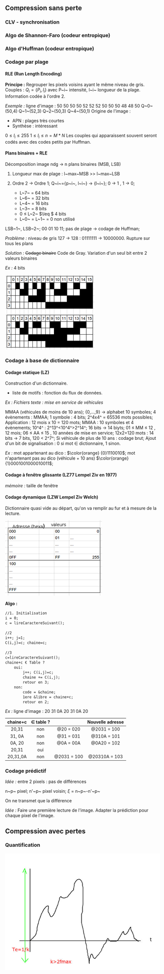 ## Compression sans perte

### CLV - synchronisation

### Algo de Shannon-Faro (codeur entropique)

### Algo d'Huffman (codeur entropique)

### Codage par plage

#### RLE (Run Length Encoding)

**Principe :** Regrouper les pixels voisins ayant le même niveau de gris.
Couples : $Q_{i} = \left\{ P_{i},l_{i} \right\}$ avec P~i~ intensité, l~i~ longueur de la plage. Information codée à l'ordre 2.

*Exemple :* ligne d'image :
50 50 50 50 52 52 52 50 50 50 48 48 50
Q~0~(50,4) Q~1~(52,3) Q~2~(50,3) Q~4~(50,1)
Origine de l'image : 

- APN : plages très courtes
- Synthèse : intéressant

$0\leq l_{i} \leq 255$
$1\leq l_{i} \leq n=M*N$
Les couples qui apparaissent souvent seront codés avec des codes petits par Huffman.

#### Plans binaires + RLE

Décomposition image ndg -> n plans binaires (MSB, LSB)

1. Longueur max de plage : l~max~MSB >> l~max~LSB
2. Ordre 2 -> Ordre 1; 
Q~i~={p~i~, l~i~} -> {l~i~}; 
0 $\rightarrow$ 1 , 1 $\rightarrow$ 0;

	- L~7~ = 64 bits
	- L~6~ = 32 bits
	- L~4~ = 16 bits
	- L~3~ = 8 bits
	- 0 $\leq$ L~2~ $\leq $ 4 bits
	- L~0~ = L~1~ = 0 non utilisé

LSB~1~, LSB~2~; 
00 01 10 11; 
pas de plage $\rightarrow$ codage de Huffman;

*Problème :* niveau de gris 127 $\rightarrow$ 128 : 01111111 $\rightarrow$ 10000000. Rupture sur tous les plans

*Solution :* ~~Codage binaire~~ Code de Gray. Variation d'un seul bit entre 2 valeurs binaires

*Ex :* 4 bits

![tab1.png](./tab1.png) 

### Codage à base de dictionnaire

#### Codage statique (LZ)

Construction d'un dictionnaire.

- liste de motifs : fonction du flux de données.

*Ex : Fichiers texte : mise en service de véhicules*

MMAA (véhicules de moins de 10 ans); 
{0,...,9} -> alphabet 10 symboles; 
4 évènements : MMAA; 
1 symbole : 4 bits; 
2^4x4^ = 65536 mots possibles; 
Application : 12 mois x 10 = 120 mots; 
MMAA : 10 symboles et 4 évènements;
10^4^ : 2^13^<10^4^>2^14^; 
16 bits ->  14 biyts; 
01 $\leq$ MM $\leq$ 12 , 12 mois; 
06 $\leq$ AA $\leq$ 15 , 10 années de mise en service; 
12x2=120 mots : 14 bits -> 7 bits, 120 < 2^7^; 
Si véhicule de plus de 10 ans : codage brut; 
Ajout d'un bit de signalisation : 0 si mot $\in$ dictionnaire, 1 sinon.

*Ex :* mot appartenant au dico : $\color{orange} {0}1110010$; 
mot n'apartenant pas au dico (véhicule + 10 ans) $\color{orange} {1}0001001000010011$;

#### Codage à fenêtre glissante (LZ77 Lempel Ziv en 1977)

*mémoire :* taille de fenêtre

#### Codage dynamique (LZW Lempel Ziv Welch)

Dictionnaire quasi vide au départ, qu'on va remplir au fur et à mesure de la lecture.

![tab2.png](./tab2.png) 

**Algo :**

	//1. Initialisation
	i = 0;
	c = lireCaractereSuivant();

	//2
	i++; j=1;
	C(i,j)=c; chaine=c;

	//3
	c=lireCaractereSuivant();
	chaine+c € Table ?
		oui:
			j++; C(i,j)=c;
			chaine += C(i,j);
			retour en 3;
		non:
			code = &chaine;
			1ere &libre = chaine+c;
			retour en 2;

*Ex :* ligne d'image : 20 31 0A 20 31 0A 20

| chaine+c | $\in$ table ? |              | Nouvelle adresse |
|:--------:|:---------:|:------------:|:----------------:|
| 20,31    | non       | @20 = 020    | @2031 = 100      |
| 31, 0A   | non       | @31 = 031    | @310A = 101      |
| 0A, 20   | non       | @0A = 00A    | @0A20 = 102      |
| 20,31    | oui       |              |                  |
| 20,31,0A | non       | @2031 = 100  | @20310A = 103    |

### Codage prédictif

*Idée :* entre 2 pixels : pas de différences

n~p~ pixel; n'~p~ pixel voisin; $\xi$ = n~p~-n'~p~

On ne transmet que la différence

*Idée :* Faire une première lecture de l'image. Adapter la prédiction pour chaque pixel de l'image.

## Compression avec pertes

### Quantification

![fig3.jpg](./fig3.jpg)